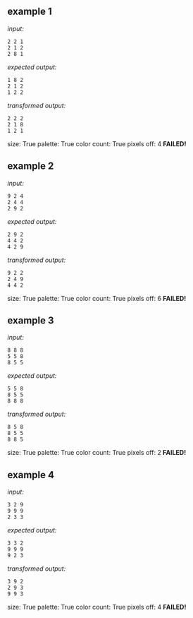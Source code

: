 
## example 1
*input:*
```
2 2 1
2 1 2
2 8 1
```
*expected output:*
```
1 8 2
2 1 2
1 2 2
```
*transformed output:*
```
2 2 2
2 1 8
1 2 1
```
size: True
palette: True
color count: True
pixels off: 4
**FAILED!**

## example 2
*input:*
```
9 2 4
2 4 4
2 9 2
```
*expected output:*
```
2 9 2
4 4 2
4 2 9
```
*transformed output:*
```
9 2 2
2 4 9
4 4 2
```
size: True
palette: True
color count: True
pixels off: 6
**FAILED!**

## example 3
*input:*
```
8 8 8
5 5 8
8 5 5
```
*expected output:*
```
5 5 8
8 5 5
8 8 8
```
*transformed output:*
```
8 5 8
8 5 5
8 8 5
```
size: True
palette: True
color count: True
pixels off: 2
**FAILED!**

## example 4
*input:*
```
3 2 9
9 9 9
2 3 3
```
*expected output:*
```
3 3 2
9 9 9
9 2 3
```
*transformed output:*
```
3 9 2
2 9 3
9 9 3
```
size: True
palette: True
color count: True
pixels off: 4
**FAILED!**
